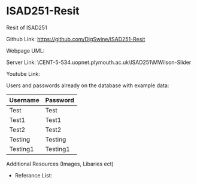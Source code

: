 # ISAD251-Resit
Resit of ISAD251

Github Link: https://github.com/DigSwine/ISAD251-Resit

Webpage UML:

Server Link: \\CENT-5-534.uopnet.plymouth.ac.uk\ISAD251\MWilson-Slider

Youtube Link:

Users and passwords already on the database with example data:

|Username	|Password	|
|---------------|---------------|
|Test		|Test		|
|Test1		|Test1		|
|Test2		|Test2		|
|Testing	|Testing	|
|Testing1	|Testing1	|

Additional Resources (Images, Libaries ect)
- Referance List:



